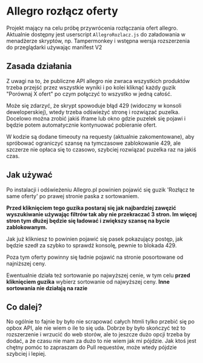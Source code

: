 # Allegro rozłącz oferty

Projekt mający na celu próbę przywrócenia rozłączania ofert allegro. Aktualnie dostępny jest userscript `AllegroRozlacz.js` do załadowania w menadżerze skryptów, np. Tampermonkey i wstępna wersja rozszerzenia do przeglądarki używając manifest V2

## Zasada działania

Z uwagi na to, że publiczne API allegro nie zwraca wszystkich produktów trzeba przejść przez wszystkie wyniki i po kolei kliknąć każdy guzik "Porównaj X ofert" po czym połączyć to wszystko w jedną całość.

Może się zdarzyć, że skrypt spowoduje błąd 429 (widoczny w konsoli deweloperskiej), wtedy trzeba odświeżyć stronę i rozwiązać puzelka. Docelowo można zrobić jakiś iframe lub okno gdzie puzelek się pojawi i będzie potem automatycznie kontynuować pobieranie ofert.

W kodzie są dodane timeouty na requesty (aktualnie zakomentowane), aby spróbować ograniczyć szansę na tymczasowe zablokowanie 429, ale szczerze nie opłaca się to czasowo, szybciej rozwiązać puzelka raz na jakiś czas.

## Jak używać

Po instalacji i odświeżeniu Allegro.pl powinien pojawić się guzik 'Rozłącz te same oferty' po prawej stronie paska z sortowaniem. 

**Przed kliknięciem tego guzika postaraj się jak najbardziej zawęzić wyszukiwanie używając filtrów tak aby nie przekraczać 3 stron. Im więcej stron tym dłużej będzie się ładować i zwiększy szansę na bycie zablokowanym.**

Jak już klikniesz to powinien pojawić się pasek pokazujący postęp, jak będzie szedł za szybko to sprawdź konsolę, pewnie to blokada 429.

Poza tym oferty powinny się ładnie pojawić na stronie posortowane od najniższej ceny.

Ewentualnie działa też sortowanie po najwyższej cenie, w tym celu **przed kliknięciem guzika** wybierz sortowanie od najwyższej ceny. **Inne sortowania nie działają na razie**

## Co dalej?

No ogólnie to fajnie by było nie scrapować całych htmli tylko przebić się po opbox API, ale nie wiem o ile to się uda. Dobrze by było skończyć też to rozszerzenie i wrzucić do web storów, ale to jeszcze dużo opcji trzeba by dodać, a że czasu nie mam za dużo to nie wiem jak mi pójdzie. Jak ktoś jest chętny pomóc to zapraszam do Pull requestów, może wtedy pójdzie szybciej i lepiej.
